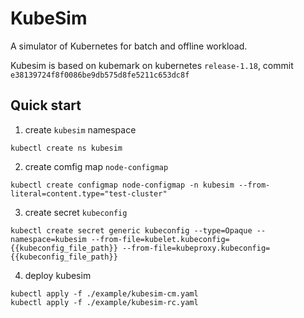# KubeSim

A simulator of Kubernetes for batch and offline workload.

Kubesim is based on kubemark on kubernetes `release-1.18`, commit `e38139724f8f0086be9db575d8fe5211c653dc8f`

## Quick start
1. create `kubesim` namespace
```
kubectl create ns kubesim
```

2. create comfig map `node-configmap`
```
kubectl create configmap node-configmap -n kubesim --from-literal=content.type="test-cluster"
```

3. create secret `kubeconfig`
```
kubectl create secret generic kubeconfig --type=Opaque --namespace=kubesim --from-file=kubelet.kubeconfig={{kubeconfig_file_path}} --from-file=kubeproxy.kubeconfig={{kubeconfig_file_path}}
```

4. deploy kubesim
```
kubectl apply -f ./example/kubesim-cm.yaml
kubectl apply -f ./example/kubesim-rc.yaml
```
